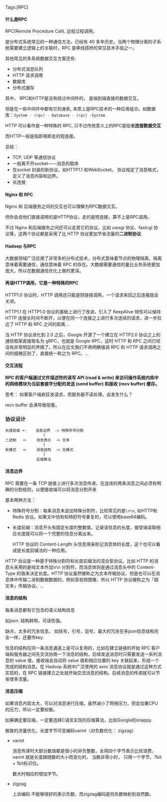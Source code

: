 Tags:[RPC]

#### 什么是RPC

RPC(Remote Procedure Call),  远程过程调用。

是分布式系统常见的一种通信方法，已经有 40 多年历史。当两个物理分离的子系统需要建立逻辑上的关联时，RPC 是牵线搭桥的常见技术手段之一。

其他常见的多系统数据交互方案还有:

* 分布式消息队列
* HTTP 请求调用
* 数据库
* 分布式缓存

其中， RPC和HTTP是没有经过中间件的， 是端到端直接的数据交互。

但是在一些中间件中都有它的身影, 本质上是RPC技术的一种应用组合。如数据库：`System - (rpc) - Database - (rpc) -System`

HTTP 可以看作是一种特殊的 RPC, 只不过传统意义上的RPC是指**长连接数据交互**

而HTTP一般是指即用即走的短连接。

总结：

* TCP, UDP 等通信协议
* 一般离不开socket——消息的载体
* 在socket 封装的新协议，如HTTP1.1 和WebSocket。 协议规定了消息格式，定义了消息内容和边界。
* 长连接



#### Nginx 和 RPC

Nginx 和 后端服务之间的交互也可以理解为RPC数据交互。

但你会说他们直接调用的是HTTP协议，走的是短连接，算不上是RPC调用。

不过 Nginx 和后端服务之间还可以走其它的协议，比如 uwsgi 协议、fastcgi 协议等，这两个协议都是采用了比 HTTP 协议更加节省流量的**二进制协议**



#### Hadoop 与RPC

大数据领域广泛应用了非常多的分布式技术，分布式意味着节点的物理隔离，隔离意味着需要通信，通信意味着 RPC 的存在。大数据需要通信的量比业务系统更加庞大，所以在数据通信优化上做的更深。



#### 再谈HTTP调用，它是一种特殊的RPC

HTTP1.0 协议时，HTTP 调用还只能是短链接调用，一个请求来回之后连接就会关闭。

HTTP1.1 在 HTTP1.0 协议的基础上进行了改进，引入了 KeepAlive 特性可以保持 HTTP 连接长时间不断开，以便在同一个连接之上进行多次连续的请求，进一步拉近了 HTTP 和 RPC 之间的距离...

当 HTTP 协议进化到 2.0 之后，Google 开源了一个建立在 HTTP2.0 协议之上的通信框架直接取名为 gRPC，也就是 Google RPC，这时 HTTP 和 RPC 之间已经没有非常明显的界限了。所以在后文我们不再明确强调 RPC 和 HTTP 请求调用之间的细微区别了，直接统一称之为 RPC。...



#### 交互流程

**RPC 的客户端通过文件描述符的读写 API (read & write) 来访问操作系统内核中的网络模块为当前套接字分配的发送 (send buffer) 和接收 (recv buffer) 缓存。**

思考： 如果客户端疯狂发请求，但服务器不读处理，会发生什么？

recv buffer 会满导致阻塞。



### 协议设计

```
长度前缀 <-    消息边界  -> 特殊符号分割
                 |
二进制   <-    消息表示  -> 文本
                 |
有模式   <-    消息结构  -> 无模式
                 |
              压缩算法
```

 ####  消息边界

RPC 需要在一条 TCP 链接上进行多次消息传递。在连续的两条消息之间必须有明确的分割规则，以便接收端可以将消息分割开来

基本两种方法：

* 特殊符号分割：每条消息末追加特殊分割符，比较常见的是`\r\n`, 如HTTP和Redis 协议。如果文中怕有和特舒符号重复的，可以使用base64编码。

* 长度前缀：消息开头有固定长度的整数值，记录该信息的长度，接受端读取相应长度就可以将一个完整的信息分离出来。

  HTTP 协议的 Content-Length 头信息用来标记消息体的长度，这个也可以看成是长度前缀法的一种应用。

HTTP 协议是一种基于特殊分割符和长度前缀法的混合型协议。比如 HTTP 的消息头采用的是纯文本外加\r\n 分割符，而消息体则是通过消息头中的 Content-Type 的值来决定长度。HTTP 协议虽然被称之为文本传输协议，但是也可以在消息体中传输二进制数据数据的，例如音视频图像，所以 HTTP 协议被称之为「超文本」传输协议。...



#### 消息的结构

每条消息都有它包含的语义结构信息

如json. 结构鲜明，可读性强。

缺点，太多的冗余信息， 如括号，引号，逗号，最大的冗余在多json信息结构完全一样，还要传key.

信息的结构在同一条消息通道上是可以复用的，比如在建立链接的开始 RPC 客户端和服务器之间先交流协商一下消息的结构，后续发送消息时只需要发送一系列消息的 value 值，接收端会自动将 value 值和相应位置的 key 关联起来，形成一个完成的结构消息。在 Hadoop 系统中广泛使用的 avro 消息协议就是通过这种方式实现的，在 RPC 链接建立之处就开始交流消息的结构，后续消息的传递就可以节省很多流量。



#### 消息压缩

如果消息内容太大，可以对消息进行压缩，虽然减小了网络压力，但会加重CPU的压力，所以一定要权衡。

如果确定要压缩，一定要选择C语言实现的压缩算法，比如Google的snappy.

极致的流量优化，长度字节可变编码varint（对负数优化： zigzag）

* varint

  消息传递时大部分数值都是很小的非负整数，全用四个字节表示比较浪费，varint 就是长度跟随数的大小而变化的， 当数非常小时， 只用一个字节，7bit + 1bit标识位。

  数大时相应的增加字节。

* zigzag

  上诉编码 不能够很好的表示负数，而zigzag编码是将负数映射到自然数。

###  